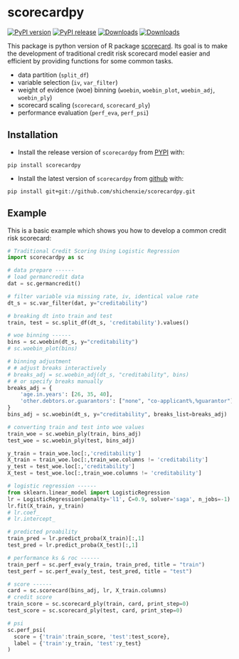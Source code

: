 # scorecardpy

[![PyPI version](https://img.shields.io/pypi/pyversions/scorecardpy.svg)](https://pypi.python.org/pypi/scorecardpy)
[![PyPI release](https://img.shields.io/pypi/v/scorecardpy.svg)](https://pypi.python.org/pypi/scorecardpy)
[![Downloads](http://pepy.tech/badge/scorecardpy)](http://pepy.tech/project/scorecardpy)
[![Downloads](https://pepy.tech/badge/scorecardpy/month)](https://pepy.tech/project/scorecardpy/month)


This package is python version of R package [scorecard](https://github.com/ShichenXie/scorecard). 
Its goal is to make the development of traditional credit risk scorecard model easier and efficient by providing functions for some common tasks. 
- data partition (`split_df`)
- variable selection (`iv`, `var_filter`)
- weight of evidence (woe) binning (`woebin`, `woebin_plot`, `woebin_adj`, `woebin_ply`)
- scorecard scaling (`scorecard`, `scorecard_ply`)
- performance evaluation (`perf_eva`, `perf_psi`)

## Installation

- Install the release version of `scorecardpy` from [PYPI](https://pypi.org/project/scorecardpy/) with:
```
pip install scorecardpy
```

- Install the latest version of `scorecardpy` from [github](https://github.com/shichenxie/scorecardpy) with:
```
pip install git+git://github.com/shichenxie/scorecardpy.git
```

## Example

This is a basic example which shows you how to develop a common credit risk scorecard:

``` python
# Traditional Credit Scoring Using Logistic Regression
import scorecardpy as sc

# data prepare ------
# load germancredit data
dat = sc.germancredit()

# filter variable via missing rate, iv, identical value rate
dt_s = sc.var_filter(dat, y="creditability")

# breaking dt into train and test
train, test = sc.split_df(dt_s, 'creditability').values()

# woe binning ------
bins = sc.woebin(dt_s, y="creditability")
# sc.woebin_plot(bins)

# binning adjustment
# # adjust breaks interactively
# breaks_adj = sc.woebin_adj(dt_s, "creditability", bins) 
# # or specify breaks manually
breaks_adj = {
    'age.in.years': [26, 35, 40],
    'other.debtors.or.guarantors': ["none", "co-applicant%,%guarantor"]
}
bins_adj = sc.woebin(dt_s, y="creditability", breaks_list=breaks_adj)

# converting train and test into woe values
train_woe = sc.woebin_ply(train, bins_adj)
test_woe = sc.woebin_ply(test, bins_adj)

y_train = train_woe.loc[:,'creditability']
X_train = train_woe.loc[:,train_woe.columns != 'creditability']
y_test = test_woe.loc[:,'creditability']
X_test = test_woe.loc[:,train_woe.columns != 'creditability']

# logistic regression ------
from sklearn.linear_model import LogisticRegression
lr = LogisticRegression(penalty='l1', C=0.9, solver='saga', n_jobs=-1)
lr.fit(X_train, y_train)
# lr.coef_
# lr.intercept_

# predicted proability
train_pred = lr.predict_proba(X_train)[:,1]
test_pred = lr.predict_proba(X_test)[:,1]

# performance ks & roc ------
train_perf = sc.perf_eva(y_train, train_pred, title = "train")
test_perf = sc.perf_eva(y_test, test_pred, title = "test")

# score ------
card = sc.scorecard(bins_adj, lr, X_train.columns)
# credit score
train_score = sc.scorecard_ply(train, card, print_step=0)
test_score = sc.scorecard_ply(test, card, print_step=0)

# psi
sc.perf_psi(
  score = {'train':train_score, 'test':test_score},
  label = {'train':y_train, 'test':y_test}
)
```
